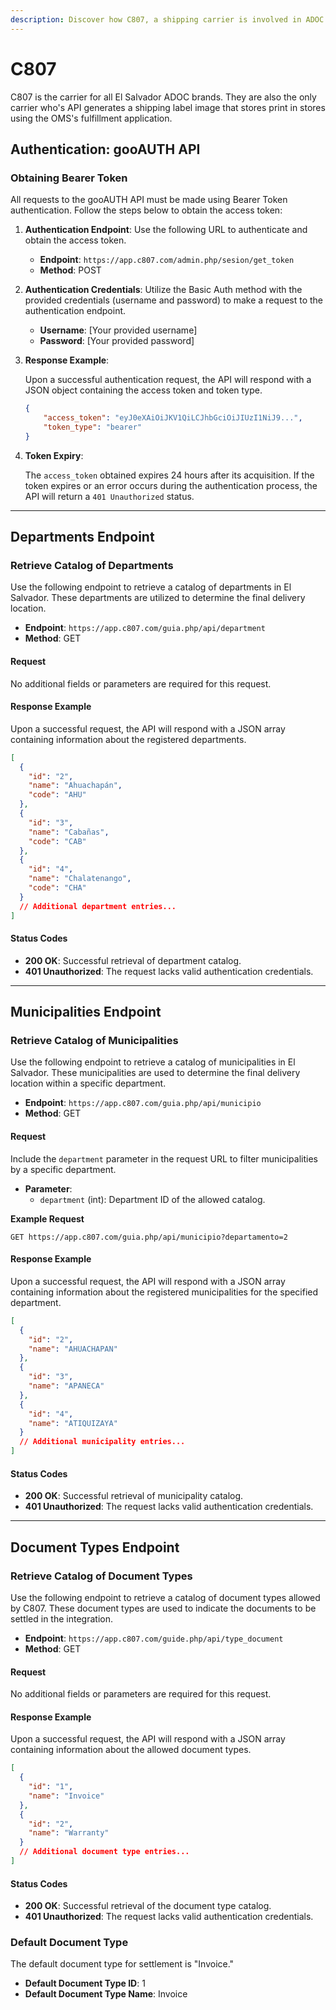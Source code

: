```yaml
---
description: Discover how C807, a shipping carrier is involved in ADOC implementation.
---
```


# C807

C807 is the carrier for all El Salvador ADOC brands. They are also the only carrier who's API generates a shipping label image that stores print in stores using the OMS's fulfillment application.

## Authentication: gooAUTH API

### Obtaining Bearer Token

All requests to the gooAUTH API must be made using Bearer Token authentication. Follow the steps below to obtain the access token:

1. **Authentication Endpoint**: Use the following URL to authenticate and obtain the access token.
   * **Endpoint**: `https://app.c807.com/admin.php/sesion/get_token`
   * **Method**: POST
2. **Authentication Credentials**: Utilize the Basic Auth method with the provided credentials (username and password) to make a request to the authentication endpoint.
   * **Username**: \[Your provided username]
   * **Password**: \[Your provided password]
3.  **Response Example**:

    Upon a successful authentication request, the API will respond with a JSON object containing the access token and token type.

    ```json
    {
        "access_token": "eyJ0eXAiOiJKV1QiLCJhbGciOiJIUzI1NiJ9...",
        "token_type": "bearer"
    }
    ```
4.  **Token Expiry**:

    The `access_token` obtained expires 24 hours after its acquisition. If the token expires or an error occurs during the authentication process, the API will return a `401 Unauthorized` status.

***

## Departments Endpoint

### Retrieve Catalog of Departments

Use the following endpoint to retrieve a catalog of departments in El Salvador. These departments are utilized to determine the final delivery location.

* **Endpoint**: `https://app.c807.com/guia.php/api/department`
* **Method**: GET

#### Request

No additional fields or parameters are required for this request.

#### Response Example

Upon a successful request, the API will respond with a JSON array containing information about the registered departments.

```json
[
  {
    "id": "2",
    "name": "Ahuachapán",
    "code": "AHU"
  },
  {
    "id": "3",
    "name": "Cabañas",
    "code": "CAB"
  },
  {
    "id": "4",
    "name": "Chalatenango",
    "code": "CHA"
  }
  // Additional department entries...
]
```

#### Status Codes

* **200 OK**: Successful retrieval of department catalog.
* **401 Unauthorized**: The request lacks valid authentication credentials.

***

## Municipalities Endpoint

### Retrieve Catalog of Municipalities

Use the following endpoint to retrieve a catalog of municipalities in El Salvador. These municipalities are used to determine the final delivery location within a specific department.

* **Endpoint**: `https://app.c807.com/guia.php/api/municipio`
* **Method**: GET

#### Request

Include the `department` parameter in the request URL to filter municipalities by a specific department.

* **Parameter**:
  * `department` (int): Department ID of the allowed catalog.

**Example Request**

```http
GET https://app.c807.com/guia.php/api/municipio?departamento=2
```

#### Response Example

Upon a successful request, the API will respond with a JSON array containing information about the registered municipalities for the specified department.

```json
[
  {
    "id": "2",
    "name": "AHUACHAPAN"
  },
  {
    "id": "3",
    "name": "APANECA"
  },
  {
    "id": "4",
    "name": "ATIQUIZAYA"
  }
  // Additional municipality entries...
]
```

#### Status Codes

* **200 OK**: Successful retrieval of municipality catalog.
* **401 Unauthorized**: The request lacks valid authentication credentials.

***

## Document Types Endpoint

### Retrieve Catalog of Document Types

Use the following endpoint to retrieve a catalog of document types allowed by C807. These document types are used to indicate the documents to be settled in the integration.

* **Endpoint**: `https://app.c807.com/guide.php/api/type_document`
* **Method**: GET

#### Request

No additional fields or parameters are required for this request.

#### Response Example

Upon a successful request, the API will respond with a JSON array containing information about the allowed document types.

```json
[
  {
    "id": "1",
    "name": "Invoice"
  },
  {
    "id": "2",
    "name": "Warranty"
  }
  // Additional document type entries...
]
```

#### Status Codes

* **200 OK**: Successful retrieval of the document type catalog.
* **401 Unauthorized**: The request lacks valid authentication credentials.

### Default Document Type

The default document type for settlement is "Invoice."

* **Default Document Type ID**: 1
* **Default Document Type Name**: Invoice
